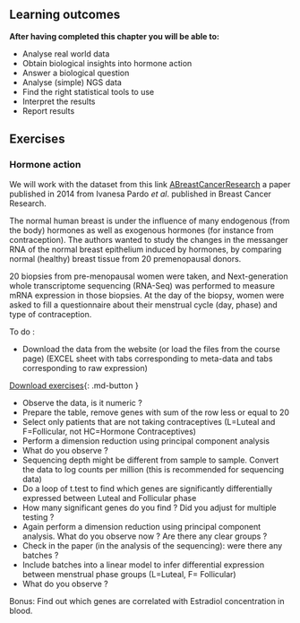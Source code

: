 ## Learning outcomes

**After having completed this chapter you will be able to:**

- Analyse real world data
- Obtain biological insights into hormone action
- Answer a biological question
- Analyse (simple) NGS data
- Find the right statistical tools to use
- Interpret the results
- Report results

## Exercises

### Hormone action

We will work with the dataset from this link [ABreastCancerResearch](https://www.ncbi.nlm.nih.gov/pmc/articles/PMC4053088/ "Next-generation transcriptome sequencing of the premenopausal breast epithelium using specimens from a normal human breast tissue bank") a paper published in 2014 from Ivanesa Pardo _et_ _al_. published in Breast Cancer Research. 

The normal human breast is under the influence of many endogenous (from the body) hormones as well as exogenous hormones (for instance from contraception). The authors wanted to study the changes in the messanger RNA of the normal breast epithelium induced by hormones, by comparing normal (healthy) breast tissue from 20 premenopausal donors.

20 biopsies from pre-menopausal women were taken, and Next-generation whole transcriptome sequencing (RNA-Seq) was performed to measure mRNA expression in those biopsies.  At the day of the biopsy, women were asked to fill a questionnaire about their menstrual cycle (day, phase) and type of contraception.




To do :

- Download the data from the website (or load the files from the course page) (EXCEL sheet with tabs corresponding to meta-data and tabs corresponding to raw expression)

[Download exercises](../../assets/exercises/Data5.zip){: .md-button }

- Observe the data, is it numeric ?
- Prepare the table, remove genes with sum of the row less or equal to 20
- Select only patients that are not taking contraceptives (L=Luteal and
F=Follicular, not HC=Hormone Contraceptives)
- Perform a dimension reduction using principal component analysis
- What do you observe ?
- Sequencing depth might be different from sample to sample. Convert the data to log counts per million (this is recommended for sequencing data)
- Do a loop of t.test to find which genes are significantly differentially expressed between Luteal
and Follicular phase
- How many significant genes do you find ? Did you adjust for multiple testing ?
- Again perform a dimension reduction using principal component
analysis. What do you observe now ? Are there any clear groups ?
- Check in the paper (in the analysis of the sequencing): were there any batches ?
- Include batches into a linear model to infer differential expression between menstrual phase groups (L=Luteal, F= Follicular)
- What do you observe ?


Bonus: Find out which genes are correlated with Estradiol concentration in blood.

